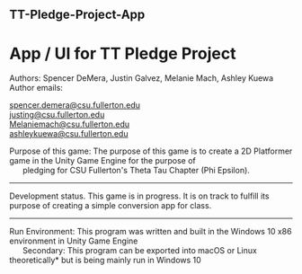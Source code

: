 ## TT-Pledge-Project-App
# App / UI for TT Pledge Project


Authors: Spencer DeMera, Justin Galvez, Melanie Mach, Ashley Kuewa<br/>
    Author emails:<br/>
    <p>
    spencer.demera@csu.fullerton.edu<br/>
    justing@csu.fullerton.edu<br/>
    Melaniemach@csu.fullerton.edu<br/>
    ashleykuewa@csu.fullerton.edu<br/>
    <p/>
                
   Purpose of this game: The purpose of this game is to create a 2D Platformer game in the Unity Game Engine for the purpose of<br/>
       &nbsp;&nbsp;&nbsp;&nbsp;&nbsp;&nbsp;pledging for CSU Fullerton's Theta Tau Chapter (Phi Epsilon). 
 
 ---
Development status.  This game is in progress.  It is on track to fulfill its purpose of creating a simple conversion app for class.

---
Run Environment: This program was written and built in the Windows 10 x86 environment in Unity Game Engine<br/>
  &nbsp;&nbsp;&nbsp;&nbsp;&nbsp;&nbsp;Secondary: This program can be exported into macOS or Linux theoretically* but is being mainly run in Windows 10
